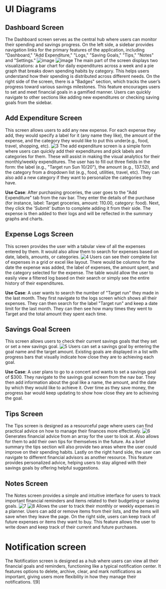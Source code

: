 # UI Diagrams

## Dashboard Screen
The Dashboard screen serves as the central hub where users can monitor their spending and savings progress. On the left side, a sidebar provides navigation links for the primary features of the application, including "Dashboard," "Add Expenditure," "Logs," "Saving Goals," "Tips," "Notes" and "Settings."
![image](https://github.com/user-attachments/assets/d4ad6632-ad9a-4db3-baf9-0a976d1c1fed)
![image](https://github.com/user-attachments/assets/57733341-3a7c-4bef-957a-6498e94bbece)
The main part of the screen displays two visualizations: a bar chart for daily expenditures across a week and a pie graph that breaks down spending habits by category. This helps users understand how their spending is distributed across different needs. On the right side of the screen, there is a "Badges" section, which tracks the user’s progress toward various savings milestones. This feature encourages users to set and meet financial goals in a gamified manner. 
Users can quickly navigate to other sections like adding new expenditures or checking saving goals from the sidebar.

## Add Expenditure Screen
This screen allows users to add any new expense. For each expense they add, they would specify a label for it (any name they like), the amount of the expense, and the category they would like to put this under(e.g., food, travel, shopping, etc).
![3](https://github.com/user-attachments/assets/8f05e7fa-dec9-4ffa-aac4-7ba26709213f)
The add expenditure screen is a simple form where users can quickly add their expenditures and pick labels and categories for them. These will assist in making the visual analytics for their monthly/weekly expenditures. The user has to fill out three fields in the form: the label (e.g., "Target run Sun 10/20"), the amount (e.g., 137.52), and the category from a dropdown list (e.g., food, utilities, travel, etc). They can also add a new category if they want to personalize the categories they have.

**Use Case**: After purchasing groceries, the user goes to the "Add Expenditure" tab from the nav bar. They enter the details of the purchase (for instance, label: Target groceries, amount: 110.00, category: food). Next, they click the 'Submit' button to complete adding it from their side. The expense is then added to their logs and will be reflected in the summary graphs and charts.

## Expense Logs Screen
This screen provides the user with a tabular view of all the expenses entered by them. It would also allow them to search for expenses based on date, labels, amounts, or categories.
![4](https://github.com/user-attachments/assets/9492d2f1-6a8f-4dcc-a2fa-dbf433fd749a)
Users can see their complete list of expenses in a grid or excel like layout. There would be columns for the date the expense was added, the label of expenses, the amount spent, and the category selected for the expense. The table would allow the user to easily view a filtered log based on their search or simply see the entire history of their expenditures.

**Use Case**: A user wants to search the number of "Target run" they made in the last month. They first navigate to the logs screen which shows all their expenses. They can then search for the label "Target run" and keep a date limit for the last month. They can then see how many times they went to Target and the total amount they spent each time.

## Savings Goal Screen
This screen allows users to check their current savings goals that they set or set a new savings goal.
![5](https://github.com/user-attachments/assets/2c580b83-1c0c-4829-addf-bba418134bcd)
Users can set a savings goal by entering the goal name and the target amount. Existing goals are displayed in a list with progress bars that visually indicate how close they are to achieving each goal.

**Use Case**: A user plans to go to a concert and wants to set a savings goal of $300. They navigate to the savings goal screen from the nav bar. They then add information about the goal like a name, the amount, and  the date by which they would like to achieve it. Over time as they save money, the progress bar would keep updating to show how close they are to achieving the goal.

## Tips Screen
The Tips screen is designed as a resourceful page where users can find practical advice on how to manage their finances more effectively. 
![6](https://github.com/user-attachments/assets/8183a263-6ccf-41b3-8801-f3367b5a274d)
Generates financial advice from an array for the user to look at. Also allows for them to add their own tips for themselves in the future. As a brief summary the tips section will also provide two areas where the user could improve on their spending habits. Lastly on the right hand side, the user can navigate to different financial advisors as another resource.
This feature provides personalized advice, helping users to stay aligned with their savings goals by offering helpful suggestions.

## Notes Screen
The Notes screen provides a simple and intuitive interface for users to track important financial reminders and items related to their budgeting or saving goals.
![7](https://github.com/user-attachments/assets/eaec2cfb-c081-41d6-b971-41de61734804)
![8](https://github.com/user-attachments/assets/490407f8-4fac-43ff-8f3c-e43176cbc644)
Allows the user to track their monthly or weekly expenses in a planner. Users can add or remove items from their lists, and the items will save when they leave the page. On the right side, users can keep track of future expenses or items they want to buy. This feature allows the user to write down and keep track of their current and future purchases.

# Notification screen
The Notification screen is designed as a hub where users can view all their financial goals and reminders, functioning like a typical notification center. It features options to delete, archive, clear, and mark notifications as important, giving users more flexibility in how they manage their notifications.
![9]